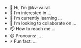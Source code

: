 - 👋 Hi, I’m @kv-vairal
- 👀 I’m interested in ...
- 🌱 I’m currently learning ...
- 💞️ I’m looking to collaborate on ...
- 📫 How to reach me ...
- 😄 Pronouns: ...
- ⚡ Fun fact: ...

<!---
kv-vairal/kv-vairal is a ✨ special ✨ repository because its `README.md` (this file) appears on your GitHub profile.
You can click the Preview link to take a look at your changes.
--->

